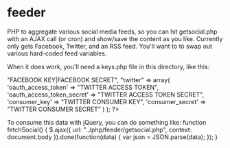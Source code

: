 feeder
======
PHP to aggregate various social media feeds, so you can hit getsocial.php with an AJAX call (or cron) and show/save the content as you like. Currently only gets Facebook, Twitter, and an RSS feed. You'll want to to swap out various hard-coded feed variables.

When it does work, you'll need a keys.php file in this directory, like this: 

<?php
    $keys = array(
        "facebook" => "FACEBOOK KEY|FACEBOOK SECRET",
        "twitter" => array(
                'oauth_access_token' => "TWITTER ACCESS TOKEN",
                'oauth_access_token_secret' => "TWITTER ACCESS TOKEN SECRET",
                'consumer_key' => "TWITTER CONSUMER KEY",
                'consumer_secret' => "TWITTER CONSUMER SECRET"
        )
    );
?>


To consume this data with jQuery, you can do something like:
function fetchSocial() {
    $.ajax({
      url: "../php/feeder/getsocial.php",
      context: document.body
    }).done(function(data) {
        var json = JSON.parse(data);
    });
}

